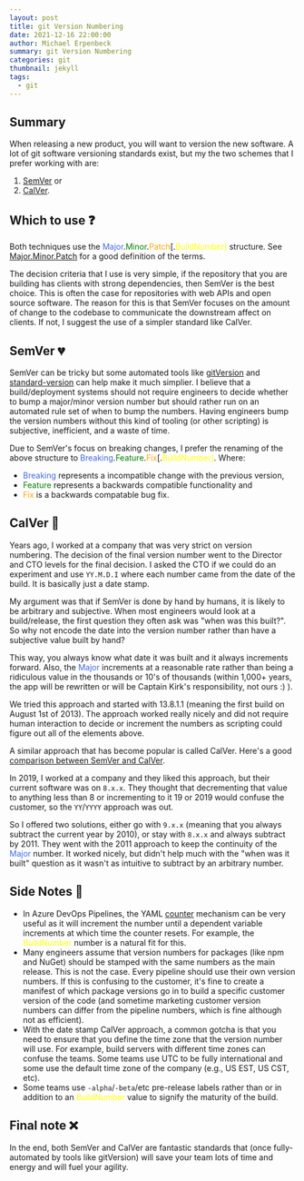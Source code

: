 ```yaml
---
layout: post
title: git Version Numbering
date: 2021-12-16 22:00:00
author: Michael Erpenbeck
summary: git Version Numbering
categories: git
thumbnail: jekyll
tags:
  - git
---
```


## Summary

When releasing a new product, you will want to version the new software.  A lot of git software versioning standards exist, but my the two schemes that I prefer working with are:
1. [SemVer](https://semver.org/) or
2. [CalVer](https://calver.org/).

## Which to use ❓
Both techniques use the <span style="color:royalblue">Major</span>.<span style="color:green">Minor</span>.<span style="color:orange">Patch</span>[.<span style="color:yellow">BuildNumber]</span> structure. See [Major.Minor.Patch](https://medium.com/fiverr-engineering/major-minor-patch-a5298e2e1798) for a good definition of the terms.

The decision criteria that I use is very simple, if the repository that you are building has clients with strong dependencies, then SemVer is the best choice.  This is often the case for repositories with web APIs and open source software.  The reason for this is that SemVer focuses on the amount of change to the codebase to communicate the downstream affect on clients.  If not, I suggest the use of a simpler standard like CalVer.

## SemVer 💔

SemVer can be tricky but some automated tools like [gitVersion](https://github.com/GitTools/GitVersion) and [standard-version](https://github.com/conventional-changelog/standard-version) can help make it much simplier.  I believe that a build/deployment systems should not require engineers to decide whether to bump a major/minor version number but should rather run on an automated rule set of when to bump the numbers.  Having engineers bump the version numbers without this kind of tooling (or other scripting) is subjective, inefficient, and a waste of time.

Due to SemVer's focus on breaking changes, I prefer the renaming of the above structure to <span style="color:royalblue">Breaking</span>.<span style="color:green">Feature</span>.<span style="color:orange">Fix</span>[.<span style="color:yellow">BuildNumber]</span>.  Where:
-  <span style="color:royalblue">Breaking</span> represents a incompatible change with the previous version, 
- <span style="color:green">Feature</span> represents a backwards compatible functionality and 
- <span style="color:orange">Fix</span> is a backwards compatable bug fix.

## CalVer 📆

Years ago, I worked at a company that was very strict on version numbering. The decision of the final version number went to the Director and CTO levels for the final decision. I asked the CTO if we could do an experiment and use `YY.M.D.I` where each number came from the date of the build. It is basically just a date stamp.

My argument was that if SemVer is done by hand by humans, it is likely to be arbitrary and subjective. When most engineers would look at a build/release, the first question they often ask was "when was this built?". So why not encode the date into the version number rather than have a subjective value built by hand?  

This way, you always know what date it was built and it always increments forward.  Also, the <span style="color:royalblue">Major</span> increments at a reasonable rate rather than being a ridiculous value in the thousands or 10's of thousands (within 1,000+ years, the app will be rewritten or will be Captain Kirk's responsibility, not ours :) ).

We tried this approach and started with 13.8.1.1 (meaning the first build on August 1st of 2013). The approach worked really nicely and did not require human interaction to decide or increment the numbers as scripting could figure out all of the elements above.

A similar approach that has become popular is called CalVer. Here's a good [comparison between SemVer and CalVer](https://mikestaszel.com/2021/04/03/semver-vs-calver-and-why-i-use-both/).

In 2019, I worked at a company and they liked this approach, but their current software was on `8.x.x`. They thought that decrementing that value to anything less than 8 or incrementing to it 19 or 2019 would confuse the customer, so the `YY`/`YYYY` approach was out. 

So I offered two solutions, either go with `9.x.x` (meaning that you always subtract the current year by 2010), or stay with `8.x.x` and always subtract by 2011. They went with the 2011 approach to keep the continuity of the <span style="color:royalblue">Major</span> number. It worked nicely, but didn't help much with the "when was it built" question as it wasn't as intuitive to subtract by an arbitrary number.

## Side Notes 📝

- In Azure DevOps Pipelines, the YAML [counter](https://docs.microsoft.com/en-us/azure/devops/pipelines/process/expressions?view=azure-devops#counter) mechanism can be very useful as it will increment the number until a dependent variable increments at which time the counter resets.  For example, the <span style="color:yellow">BuildNumber</span> number is a natural fit for this.
- Many engineers assume that version numbers for packages (like npm and NuGet) should be stamped with the same numbers as the main release.  This is not the case.  Every pipeline should use their own version numbers.  If this is confusing to the customer, it's fine to create a manifest of which package versions go in to build a specific customer version of the code (and sometime marketing customer version numbers can differ from the pipeline numbers, which is fine although not as efficient).
- With the date stamp CalVer approach, a common gotcha is that you need to ensure that you define the time zone that the version number will use. For example, build servers with different time zones can confuse the teams.  Some teams use UTC to be fully international and some use the default time zone of the company (e.g., US EST, US CST, etc).
- Some teams use `-alpha`/`-beta`/etc pre-release labels rather than or in addition to an <span style="color:yellow">BuildNumber</span> value to signify the maturity of the build.

## Final note ❌

In the end, both SemVer and CalVer are fantastic standards that (once fully-automated by tools like gitVersion) will save your team lots of time and energy and will fuel your agility.